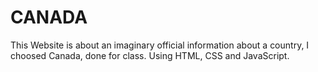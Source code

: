 # CANADA
This Website is about an imaginary official information about a country, I choosed Canada, done for class. Using HTML, CSS and JavaScript.
